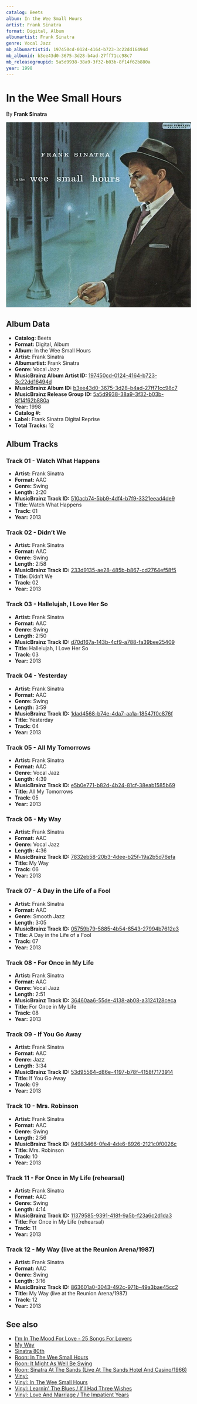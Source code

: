 ```yaml
---
catalog: Beets
album: In the Wee Small Hours
artist: Frank Sinatra
format: Digital, Album
albumartist: Frank Sinatra
genre: Vocal Jazz
mb_albumartistid: 197450cd-0124-4164-b723-3c22dd16494d
mb_albumid: b3ee43d0-3675-3d28-b4ad-27ff71cc98c7
mb_releasegroupid: 5a5d9938-38a9-3f32-b03b-8f14f62b880a
year: 1998
---
```


# In the Wee Small Hours

By **Frank Sinatra**

![](../../assets/beetscovers/Frank_Sinatra-In_the_Wee_Small_Hours.png)

## Album Data

- **Catalog:** Beets
- **Format:** Digital, Album
- **Album:** In the Wee Small Hours
- **Artist:** Frank Sinatra
- **Albumartist:** Frank Sinatra
- **Genre:** Vocal Jazz
- **MusicBrainz Album Artist ID:** [197450cd-0124-4164-b723-3c22dd16494d](https://musicbrainz.org/artist/197450cd-0124-4164-b723-3c22dd16494d)
- **MusicBrainz Album ID:** [b3ee43d0-3675-3d28-b4ad-27ff71cc98c7](https://musicbrainz.org/release/b3ee43d0-3675-3d28-b4ad-27ff71cc98c7)
- **MusicBrainz Release Group ID:** [5a5d9938-38a9-3f32-b03b-8f14f62b880a](https://musicbrainz.org/release-group/5a5d9938-38a9-3f32-b03b-8f14f62b880a)
- **Year:** 1998
- **Catalog #:** 
- **Label:** Frank Sinatra Digital Reprise
- **Total Tracks:** 12

## Album Tracks

### Track 01 - Watch What Happens

- **Artist:** Frank Sinatra
- **Format:** AAC
- **Genre:** Swing
- **Length:** 2:20
- **MusicBrainz Track ID:** [510acb74-5bb9-4df4-b7f9-3321eead4de9](https://musicbrainz.org/recording/510acb74-5bb9-4df4-b7f9-3321eead4de9)
- **Title:** Watch What Happens
- **Track:** 01
- **Year:** 2013

### Track 02 - Didn’t We

- **Artist:** Frank Sinatra
- **Format:** AAC
- **Genre:** Swing
- **Length:** 2:58
- **MusicBrainz Track ID:** [233d9135-ae28-485b-b867-cd2764ef58f5](https://musicbrainz.org/recording/233d9135-ae28-485b-b867-cd2764ef58f5)
- **Title:** Didn’t We
- **Track:** 02
- **Year:** 2013

### Track 03 - Hallelujah, I Love Her So

- **Artist:** Frank Sinatra
- **Format:** AAC
- **Genre:** Swing
- **Length:** 2:50
- **MusicBrainz Track ID:** [d70d167a-143b-4cf9-a788-fa39bee25409](https://musicbrainz.org/recording/d70d167a-143b-4cf9-a788-fa39bee25409)
- **Title:** Hallelujah, I Love Her So
- **Track:** 03
- **Year:** 2013

### Track 04 - Yesterday

- **Artist:** Frank Sinatra
- **Format:** AAC
- **Genre:** Swing
- **Length:** 3:59
- **MusicBrainz Track ID:** [1dad4568-b74e-4da7-aa1a-18547f0c876f](https://musicbrainz.org/recording/1dad4568-b74e-4da7-aa1a-18547f0c876f)
- **Title:** Yesterday
- **Track:** 04
- **Year:** 2013

### Track 05 - All My Tomorrows

- **Artist:** Frank Sinatra
- **Format:** AAC
- **Genre:** Vocal Jazz
- **Length:** 4:39
- **MusicBrainz Track ID:** [e5b0e771-b82d-4b24-81cf-38eab1585b69](https://musicbrainz.org/recording/e5b0e771-b82d-4b24-81cf-38eab1585b69)
- **Title:** All My Tomorrows
- **Track:** 05
- **Year:** 2013

### Track 06 - My Way

- **Artist:** Frank Sinatra
- **Format:** AAC
- **Genre:** Vocal Jazz
- **Length:** 4:36
- **MusicBrainz Track ID:** [7832eb58-20b3-4dee-b25f-19a2b5d76efa](https://musicbrainz.org/recording/7832eb58-20b3-4dee-b25f-19a2b5d76efa)
- **Title:** My Way
- **Track:** 06
- **Year:** 2013

### Track 07 - A Day in the Life of a Fool

- **Artist:** Frank Sinatra
- **Format:** AAC
- **Genre:** Smooth Jazz
- **Length:** 3:05
- **MusicBrainz Track ID:** [05759b79-5885-4b54-8543-27994b7612e3](https://musicbrainz.org/recording/05759b79-5885-4b54-8543-27994b7612e3)
- **Title:** A Day in the Life of a Fool
- **Track:** 07
- **Year:** 2013

### Track 08 - For Once in My Life

- **Artist:** Frank Sinatra
- **Format:** AAC
- **Genre:** Vocal Jazz
- **Length:** 2:51
- **MusicBrainz Track ID:** [36460aa6-55de-4138-ab08-a3124128ceca](https://musicbrainz.org/recording/36460aa6-55de-4138-ab08-a3124128ceca)
- **Title:** For Once in My Life
- **Track:** 08
- **Year:** 2013

### Track 09 - If You Go Away

- **Artist:** Frank Sinatra
- **Format:** AAC
- **Genre:** Jazz
- **Length:** 3:34
- **MusicBrainz Track ID:** [53d95564-d86e-4197-b78f-4158f7173914](https://musicbrainz.org/recording/53d95564-d86e-4197-b78f-4158f7173914)
- **Title:** If You Go Away
- **Track:** 09
- **Year:** 2013

### Track 10 - Mrs. Robinson

- **Artist:** Frank Sinatra
- **Format:** AAC
- **Genre:** Swing
- **Length:** 2:56
- **MusicBrainz Track ID:** [94983466-0fe4-4de6-8926-2121c0f0026c](https://musicbrainz.org/recording/94983466-0fe4-4de6-8926-2121c0f0026c)
- **Title:** Mrs. Robinson
- **Track:** 10
- **Year:** 2013

### Track 11 - For Once in My Life (rehearsal)

- **Artist:** Frank Sinatra
- **Format:** AAC
- **Genre:** Swing
- **Length:** 4:14
- **MusicBrainz Track ID:** [11379585-9391-418f-9a5b-f23a6c2d1da3](https://musicbrainz.org/recording/11379585-9391-418f-9a5b-f23a6c2d1da3)
- **Title:** For Once in My Life (rehearsal)
- **Track:** 11
- **Year:** 2013

### Track 12 - My Way (live at the Reunion Arena/1987)

- **Artist:** Frank Sinatra
- **Format:** AAC
- **Genre:** Swing
- **Length:** 3:16
- **MusicBrainz Track ID:** [863601a0-3043-492c-971b-49a3bae45cc2](https://musicbrainz.org/recording/863601a0-3043-492c-971b-49a3bae45cc2)
- **Title:** My Way (live at the Reunion Arena/1987)
- **Track:** 12
- **Year:** 2013


## See also

- [I'm In The Mood For Love - 25 Songs For Lovers](Im_In_The_Mood_For_Love_-_25_Songs_For_Lovers.md)
- [My Way](My_Way.md)
- [Sinatra 80th](Sinatra_80th.md)
- [Roon: In The Wee Small Hours](../../Roon/Frank_Sinatra/In_The_Wee_Small_Hours.md)
- [Roon: It Might As Well Be Swing](../../Roon/Frank_Sinatra/It_Might_As_Well_Be_Swing.md)
- [Roon: Sinatra At The Sands (Live At The Sands Hotel And Casino/1966)](../../Roon/Frank_Sinatra/Sinatra_At_The_Sands_Live_At_The_Sands_Hotel_And_Casino-1966.md)
- [Vinyl: ](../../Vinyl/Frank_Sinatra/Frank_Sinatra.md)
- [Vinyl: In The Wee Small Hours](../../Vinyl/Frank_Sinatra/In_The_Wee_Small_Hours.md)
- [Vinyl: Learnin' The Blues / If I Had Three Wishes](../../Vinyl/Frank_Sinatra/Learnin_The_Blues_-_If_I_Had_Three_Wishes.md)
- [Vinyl: Love And Marriage / The Impatient Years](../../Vinyl/Frank_Sinatra/Love_And_Marriage_-_The_Impatient_Years.md)

